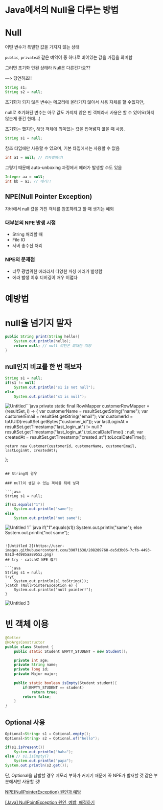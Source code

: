 # Java에서의 Null을 다루는 방법

# Null

어떤 변수가 특별한 값을 가지지 않는 상태

`public`, `private`과 같은 예약어 중 하나로 비어있는 값을 가짐을 의미함

그러면 초기화 안된 상태라 Null은 다른건가요??

—> 당연하죠!!

```java
String s1;
String s2 = null;
```

초기화가 되지 않은 변수는 메모리에 올라가지 않아서 사용 자체를 할 수없지만,

null로 초기화된 변수는 아무 값도 가지지 않은 빈 객체라서 사용은 할 수 있어요(하지 않는게 좋긴 한데…)

초기화는 했지만, 해당 객체에 의미있는 값을 집어넣지 않을 때 사용.

```java
String s1 = null;
```

참조 타입에만 사용할 수 있으며, 기본 타입에서는 사용할 수 없음

```java
int a1 = null; // 컴파일에러!
```

그렇기 때문에 auto-unboxing 과정에서 에러가 발생할 수도 있음

```java
Integer aa = null;
int bb = a1; // 에러!!
```

## NPE(Null Pointer Exception)

자바에서 null 값을 가진 객체를 참조하려고 할 때 생기는 예외

### 대부분의 NPE 발생 시점

- String 처리할 때
- File IO
- 서버 송수신 처리

### NPE의 문제점

- 너무 광범위한 에러라서 다양한 파싱 에러가 발생함
- 에러 발생 이후 디버깅이 매우 어렵다

# 예방법

# null을 넘기지 말자

```java
public String print(String hello){
	System.out.println(hello);
	return null; // null 리턴은 최대한 지양
}
```

## null인지 비교를 한 번 해보자

```java
String s1 = null;
if(s1 != null)
    System.out.println("s1 is not null");
else
    System.out.println("s1 is null");
```

![Untitled](https://user-images.githubusercontent.com/39071638/208289750-4785d1a8-2177-499f-9432-9f424ffeadcc.png)```java
private static final RowMapper<Customer> customerRowMapper = (resultSet, i) -> {
	var customerName = resultSet.getString("name");
	var customerEmail = resultSet.getString("email");
	var customerId = toUUID(resultSet.getBytes("customer_id"));
	var lastLoginAt = resultSet.getTimestamp("last_login_at") != null ?
	        resultSet.getTimestamp("last_login_at").toLocalDateTime() : null;
	var createdAt = resultSet.getTimestamp("created_at").toLocalDateTime();
	
	return new Customer(customerId, customerName, customerEmail, lastLoginAt, createdAt);
};
```

## String의 경우

### null이 생길 수 있는 객체를 뒤에 넣자

```java
String s1 = null;
```

```java
if(s1.equals("1"))
    System.out.println("same");
else
    System.out.println("not same");
```

![Untitled 1](https://user-images.githubusercontent.com/39071638/208289757-5b3534d5-4f68-4589-aa4f-352001889d27.png)```java
if("1".equals(s1))
    System.out.println("same");
else
    System.out.println("not same");
```

![Untitled 2](https://user-images.githubusercontent.com/39071638/208289768-de5d3b06-7cfb-4493-8a1d-4d985aa89552.png)
## try - catch로 NPE 잡기

```java
String s1 = null;
try{
    System.out.println(s1.toString());
}catch (NullPointerException e) {
    System.out.println("null pointer!");
}
```

![Untitled 3](https://user-images.githubusercontent.com/39071638/208289774-74485de8-b9bb-453e-9426-2a3570279640.png)
# 빈 객체 이용

```java
@Getter
@NoArgsConstructor
public class Student {
    public static Student EMPTY_STUDENT = new Student();

    private int age;
    private String name;
    private long id;
    private Major major;
    
    public static boolean isEmpty(Student student){
        if(EMPTY_STUDENT == student)
            return true;
        return false;
    }
}
```

## Optional 사용

```java
Optional<String> s1 = Optional.empty();
Optional<String> s2 = Optional.of("hello");

if(s1.isPresent())
    System.out.println("haha");
else // s1.isEmpty()
    System.out.println("papa");
System.out.println(s2.get());
```

단, Optional을 남발할 경우 메모리 부하가 커지기 때문에 꼭 NPE가 발새할 것 같은 부분에서만 사용할 것!

[NPE(NullPointerException) 원인과 예방](https://estrella-0707.tistory.com/5)

[[Java] NullPointException 원인, 예방, 해결하기](https://goddaehee.tistory.com/126)
